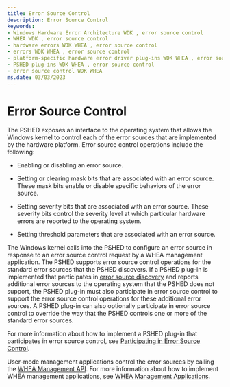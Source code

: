 ```yaml
---
title: Error Source Control
description: Error Source Control
keywords:
- Windows Hardware Error Architecture WDK , error source control
- WHEA WDK , error source control
- hardware errors WDK WHEA , error source control
- errors WDK WHEA , error source control
- platform-specific hardware error driver plug-ins WDK WHEA , error source control
- PSHED plug-ins WDK WHEA , error source control
- error source control WDK WHEA
ms.date: 03/03/2023
---
```


# Error Source Control


The PSHED exposes an interface to the operating system that allows the Windows kernel to control each of the error sources that are implemented by the hardware platform. Error source control operations include the following:

-   Enabling or disabling an error source.

-   Setting or clearing mask bits that are associated with an error source. These mask bits enable or disable specific behaviors of the error source.

-   Setting severity bits that are associated with an error source. These severity bits control the severity level at which particular hardware errors are reported to the operating system.

-   Setting threshold parameters that are associated with an error source.

The Windows kernel calls into the PSHED to configure an error source in response to an error source control request by a WHEA management application. The PSHED supports error source control operations for the standard error sources that the PSHED discovers. If a PSHED plug-in is implemented that participates in [error source discovery](error-source-discovery.md) and reports additional error sources to the operating system that the PSHED does not support, the PSHED plug-in must also participate in error source control to support the error source control operations for these additional error sources. A PSHED plug-in can also optionally participate in error source control to override the way that the PSHED controls one or more of the standard error sources.

For more information about how to implement a PSHED plug-in that participates in error source control, see [Participating in Error Source Control](participating-in-error-source-control.md).

User-mode management applications control the error sources by calling the [WHEA Management API](/windows-hardware/drivers/ddi/_whea/). For more information about how to implement WHEA management applications, see [WHEA Management Applications](whea-management-applications.md).

 

